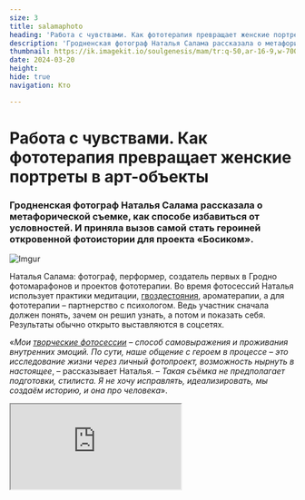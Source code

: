 ```yaml
---
size: 3
title: salamaphoto
heading: 'Работа с чувствами. Как фототерапия превращает женские портреты в арт-объекты'
description: 'Гродненская фотограф Наталья Салама рассказала о метафорической съемке, как способе избавиться от условностей. И приняла вызов самой стать героиней откровенной фотоистории для проекта «Босиком».'
thumbnail: https://ik.imagekit.io/soulgenesis/mam/tr:q-50,ar-16-9,w-700/VN20240503_172735.1.gif
date: 2024-03-20
height: 
hide: true
navigation: Кто

---
```

# **Работа с чувствами. Как фототерапия превращает женские портреты в арт-объекты**

### Гродненская фотограф Наталья Салама рассказала о метафорической съемке, как способе избавиться от условностей. И приняла вызов самой стать героиней откровенной фотоистории для проекта «Босиком».

![Imgur](https://i.imgur.com/JWAKziF.jpg)

Наталья Салама: фотограф, перформер, создатель первых в Гродно фотомарафонов и проектов фототерапии. Во время фотосессий Наталья использует практики медитации, [гвоздестояния](https://www.instagram.com/p/CN0FzDrnZLw/), ароматерапии, а для фототерапии – партнерство с психологом. Ведь участник сначала должен понять, зачем он решил узнать, а потом и показать себя. Результаты обычно открыто выставляются в соцсетях.

«_Мои [творческие фотосессии](https://www.instagram.com/p/C4U1hlcI7b1/) – способ самовыражения и проживания внутренних эмоций. По сути, наше общение с героем в процессе – это исследование жизни через личный фотопроект, возможность нырнуть в настоящее_, – рассказывает Наталья. – _Такая съёмка не предполагает подготовки, стилиста. Я не хочу исправлять, идеализировать, мы создаём историю, и она про человека_».

<div><iframe class="youtube" src="https://www.youtube.com/embed/gt1AIQwJJIg"></div>

Начиналось все с детской и семейной фотографии. Тысячи добрых живых снимков вызывали желание усилить и исследовать контакты. Фотосессии превратились в тематические серии, жанровые истории перетекли в первые в Гродно фотомарафоны. Не только для женщин, но чаще всего именно они становятся главными героинями, и соглашаются как на художественные трансформации, так и на откровенные ню.

«_За пару часов все места разобраны, а я радуюсь, словно ребёнок, удивляясь тому, как марафон, одна лишь идея, способен поменять ход событий не только моей жизни, но и других людей. Ко мне приходят без стилистов, но могут по совету психотерапевта, бывало и такое_», – говорит Наталья.

<div class="gallery3">
<img src="https://i.imgur.com/p0fezrI.jpeg" alt="Описание первого изображения"> 
<img src="https://i.imgur.com/5RITa3y.jpeg" alt="Описание второго изображения">
<img src="https://i.imgur.com/ygNsnaT.jpeg" alt="Описание третьего изображения">    
</div>

Темы для марафонов возникают спонтанно: поймать последние две недели августа; понять «кризис» женского возраста; исследовать, что такое «Дом». Каждый день – новая героиня и новая история. Локацией становятся студия, старый город, парк, чердак, погост. В сериях невозможно оторвать одно фото от другого, а главным фокусом могут быть кошка или шрам от аппендицита. Визуал в итоге передаёт нематериальное: эмоцию, впечатление от человека, как он воспринимает себя сам.

«_Я увидела: все объелись ретуши. Людям хочется оставлять на память простую жизнь. Мы гуляем, разговариваем, смеемся, рассказываем истории, где-то серьезные темы. Женщина чувствует себя живой, а я люблю снимать в движении_».

![Imgur](https://i.imgur.com/ZZvBhUK.jpg)

![Imgur](https://i.imgur.com/QsajaPT.jpg)

Сегодня в Гродно практически невозможно повторить первые персональные выставки Натальи Салама из-за тотальной подозрительности ко всему необычному. Например, вернисаж-перфоманс [«Под гипнозом»](https://www.youtube.com/watch?v=uv8EjA7CCJ8(2018)), где гипнотизер сначала на 15 минут погружал публику в транс, после люди проходили в зал, рассматривали работы в технике мультиэкспозиции. Это была экотема, лес, и каждый видел что-то своё: «Гипноз должен был снять напряжение дня, а на выставку нужно заходить с чистым состоянием, и уже из него смотреть». 

Не работает как выставочный зал и галерея «У майстра», где проходил «Под гипнозом». Закрылось кафе AvaKava, где в 2020-м показывали еще одну выставку-перфоманс Натальи - [«Контакт»](https://www.instagram.com/p/B8Y_jRfn3xP/), объединивший на один вечер фотографа, художников, актера и танцовщиков модерн-балета. «Это было магическое погружение в мир воды, объемов, движения, ветра вперемешку с активностями зрителей, миром и вселенной».

![Imgur](https://i.imgur.com/7Of698d.jpg)

Фотомарафоны Наталья Салама решила запустить после «Контакта», чтобы найти выход своим творческим идеям. Первый марафон прошел как [арт-эксперимент](https://www.instagram.com/p/CYJcI-bhgXP/). Каждый день – одна новая съемка в студии. 

«_Выбирала типажных танцоров, актеров, приглашала моделей - они хорошо работают с телом - чтобы не отвлекаться на обычного человека, который зажат. Просто писала им. Пригласила Тоню Кологрив ассистировать. Использовала и училась использовать нестандартные схемы со светом, бутафорию, бодиарт. Поняла, что такой базы нигде не возьмешь без опыта, сколько бы ни учился. Когда делаешь много и разного, нащупываешь то, что тебе необходимо_».

<div class="gallery3">
<img src="https://i.imgur.com/5Edovkj.jpeg" alt="Описание первого изображения"> 
<img src="https://i.imgur.com/iFBOqB4.jpeg" alt="Описание второго изображения">
<img src="https://i.imgur.com/QcCioB9.jpeg" alt="Описание третьего изображения">    
</div>

«_После марафонов всегда получается что-то классное. Они что-то запускают в тебе, какие-то [невероятные возможности](https://www.instagram.com/p/CsJZk-uI2-X/?img_index=1) и, как оказалось, не только в тебе_». 

Год назад Наталья Салама решила поработать не с моделями, а с людьми «с улицы».

«_Ко мне начали приходить женщины 40+ или 50+ – не только стройные, разные. И я поняла. Я их всех боюсь. Вижу зажатость, как часто женщина не принимает свой возраст, свое тело. И чтобы продумать, как быть, придумала марафон без ограничений. За 2 вечера записались 28 человек - не выбирала, взяла, всех. 
Было жуть как страшно перед съемкой, хотелось, чтобы человек и раскрылся, и был доволен. Особенно, когда тебе говорили популярную фразу: «Не люблю смотреть на себя». Не факт, что понравится и после съемки. Но вдруг оказалось, что фотография – это очень терапевтично. Ты получаешь не то, что нравится, а то, какой ты был в моменте. Я справилась, впервые в моем профиле появились обычные люди – разного возраста, разного роста, и худые, и полные_».

![Imgur](https://i.imgur.com/9UzwVP4.jpg)

![Imgur](https://i.imgur.com/EudzSev.jpg)

«_А потом я пришла к тому, что мне 38 лет, смотрю в зеркало и понимаю, что выгляжу не так как чувствую. Марафон 40+ делала, в первую очередь, для себя. Хотелось повзаимодействовать с женщинами, которые прошли этот рубеж. Появились новые истории, примеры, которые примиряли с возрастом, состоянием, телом. Я поняла, красивая женщина – это женщина расслабленная. Неважно, сколько у тебя морщин, какие объёмы, если ты чувствуешь себя живой и лёгкой_». 

![Imgur](https://i.imgur.com/MUkGK2b.jpg)

«_Однажды утром занималась медитацией, и мне пришла идея сделать проект с психологом. Нужен был человек, который может заниматься со мной фототерапией. Она давно придумана и не нами. Прямо в 7 утра написала [Лене Гавриленко](@gavrilenkals): есть идея! Две групповые психологические сессии и между ними одна персональная фотосессия с участницами. Каждый приходит со своим запросом, не только про тело: не могу проявиться, хочу бросить работу – любая проблема_».

Прийти к решению помогает психолог и художественные фотографии Натальи: 
«_Вся моя практика показывает, что люди устали от ретуши. Сегодня очевиден запрос на откровенность, честность с собой. Когда делимся, мы исцеляем другу друга_».

![Imgur](https://i.imgur.com/CRyYLeF.jpg)

![Imgur](https://i.imgur.com/SCxwlXz.jpg)

«У меня был сложный этап в юности, никто не верит. Бурная молодость. Огонь, воду и медные трубы прошла, дурная компания и все дела. Я оттуда очень хорошо выплыла, слава Богу, а кто-то и не выплыл. Получила качество: не осуждать. Умею принимать, учусь принимать человека, понимаю, что можно попасть в разные ситуации, столкнуться со сложностями, и не всегда есть рука помощи, которая поможет выйти из этих состояний, не всегда есть принятие людей».

![Imgur](https://i.imgur.com/Ibvmsd9.jpg)

Один из последних метафорических марафонов Натальи Салама – рефлексия по рассказам женщин на тему «Дом». Фотосессия и видео визуализировали личные дневники: 15 женщин, съемка через день. Сегодня снимаю – завтра выкладываю результат. 15 историй. Восприятие у всех разное: кто-то свое тело воспринимает как дом, а для кого-то точкой покоя может быть балкон в кондоминимуме на Ольшанке. 

«_В сложные времена человек ищет опору. Мы её искали, нашли, она есть, останется в фотографиях. Всегда можно вернуться, заземлиться. Сложнее всего участницам оказалось написать тексты-признания. В том числе тем, чем страшно делиться, не хочется. Но из откровенности получаются удивительные вещи, если человек по-настоящему этого желает_». 

![Imgur](https://i.imgur.com/1Gc9JUQ.jpg)

Автор видео и фото: [Катерина Гордеева](https://www.instagram.com/katti.gordeeva/)
Автор текста: [Инна Максимчик](https://t.me/mamgrodno)

Переходите по ссылкам в статье, чтобы посмотреть примеры работ Натальи Салама
Больше о Наталье Салама можно узнать:[здесь](https://www.instagram.com/salama_natalia/)

Примеры мультиэкспозиции: [здесь](https://www.instagram.com/p/C3Vd8VsIzSv/) 

Ролик "Контакт", [еще один](https://www.instagram.com/p/B8cAOdwHAfj/)  

["Любовь"](https://www.instagram.com/p/Cs8hnkqI30v/)

Проект "Босиком". Часть 1. Виктория Бальцер: [Чтобы не оказаться в пустоте](https://www.mamgrodno.com/projects/Viktoriabalcer.html)

Проект "Босиком". Часть 2. Ника Гончар: [Скелет обязательно станцует](https://www.mamgrodno.com/projects/nikagonchar.html)

Проект "Босиком" Часть 3. Лена Майсюк [Путь листа](https://www.mamgrodno.com/projects/lenatrip.html)

Проект "Босиком" часть 4.Алена Клімава:[Шляхам птушкі з Новага Свету](https://www.mamgrodno.com/projects/halubkaalena.html)






